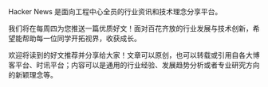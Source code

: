 Hacker News 是面向工程中心全员的行业资讯和技术理念分享平台。

我们将在每周四为您推送一篇优质好文！面对百花齐放的行业发展与技术创新，希望能帮助每一位同学开拓视界，收获成长。

欢迎将读到的好文推荐并分享给大家！文章可以原创，也可以转载或引用自各大博客平台、时讯平台；内容可以是通用的行业经验、发展趋势分析或者专业研究方向的新颖理念等。
